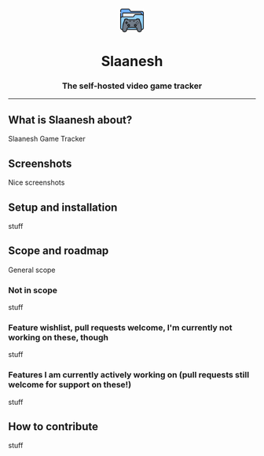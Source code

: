 <p align="center"><img src="/assets/Slaanesh.png" width="auto" height="48"/></p>
<h1 align="center">Slaanesh</h1>
<h3 align="center">The self-hosted video game tracker</h3>

---

## What is Slaanesh about?
Slaanesh Game Tracker

## Screenshots
Nice screenshots

## Setup and installation
stuff

## Scope and roadmap
General scope

### Not in scope
stuff

### Feature wishlist, pull requests welcome, I'm currently not working on these, though
stuff

### Features I am currently actively working on (pull requests still welcome for support on these!)
stuff

## How to contribute
stuff
